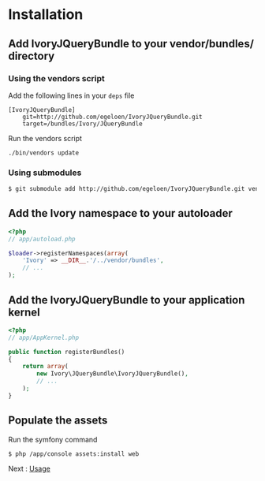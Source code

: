 # Installation

## Add IvoryJQueryBundle to your vendor/bundles/ directory

### Using the vendors script

Add the following lines in your ``deps`` file

```
[IvoryJQueryBundle]
    git=http://github.com/egeloen/IvoryJQueryBundle.git
    target=/bundles/Ivory/JQueryBundle
```

Run the vendors script

    ./bin/vendors update

### Using submodules

``` bash
$ git submodule add http://github.com/egeloen/IvoryJQueryBundle.git vendor/bundles/Ivory/JQueryBundle
```

## Add the Ivory namespace to your autoloader

``` php
<?php
// app/autoload.php

$loader->registerNamespaces(array(
    'Ivory' => __DIR__.'/../vendor/bundles',
    // ...
);
```

## Add the IvoryJQueryBundle to your application kernel

``` php
<?php
// app/AppKernel.php

public function registerBundles()
{
    return array(
        new Ivory\JQueryBundle\IvoryJQueryBundle(),
        // ...
    );
}
```

## Populate the assets

Run the symfony command

``` bash
$ php /app/console assets:install web
```

Next : [Usage](http://github.com/egeloen/IvoryJQueryBundle/blob/master/Resources/doc/usage.md)
